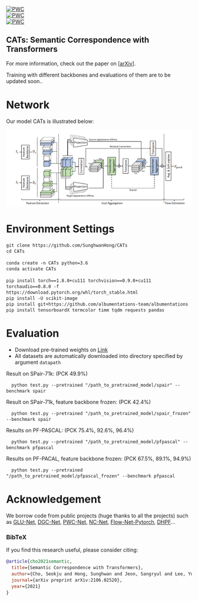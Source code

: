 [![PWC](https://img.shields.io/endpoint.svg?url=https://paperswithcode.com/badge/semantic-correspondence-with-transformers/semantic-correspondence-on-spair-71k)](https://paperswithcode.com/sota/semantic-correspondence-on-spair-71k?p=semantic-correspondence-with-transformers)<br>
[![PWC](https://img.shields.io/endpoint.svg?url=https://paperswithcode.com/badge/semantic-correspondence-with-transformers/semantic-correspondence-on-pf-pascal)](https://paperswithcode.com/sota/semantic-correspondence-on-pf-pascal?p=semantic-correspondence-with-transformers)<br>
[![PWC](https://img.shields.io/endpoint.svg?url=https://paperswithcode.com/badge/semantic-correspondence-with-transformers/semantic-correspondence-on-pf-willow)](https://paperswithcode.com/sota/semantic-correspondence-on-pf-willow?p=semantic-correspondence-with-transformers)

## CATs:  Semantic Correspondence  with Transformers
For more information, check out the paper on [[arXiv](https://arxiv.org/abs/2106.02520)].

Training with different backbones and evaluations of them are to be updated soon.. 


# Network

Our model CATs is illustrated below:

![alt text](/images/ARCH.png)

# Environment Settings
```
git clone https://github.com/SunghwanHong/CATs
cd CATs

conda create -n CATs python=3.6
conda activate CATs

pip install torch==1.8.0+cu111 torchvision==0.9.0+cu111 torchaudio==0.8.0 -f https://download.pytorch.org/whl/torch_stable.html
pip install -U scikit-image
pip install git+https://github.com/albumentations-team/albumentations
pip install tensorboardX termcolor timm tqdm requests pandas
```

# Evaluation
- Download pre-trained weights on [Link](https://drive.google.com/drive/folders/1ZcYW2_URo3EAGuPQ3f451bwIOKGotUA0?usp=sharing)
- All datasets are automatically downloaded into directory specified by argument `datapath`

Result on SPair-71k: (PCK 49.9%)

      python test.py --pretrained "/path_to_pretrained_model/spair" --benchmark spair

Result on SPair-71k, feature backbone frozen: (PCK 42.4%)

      python test.py --pretrained "/path_to_pretrained_model/spair_frozen" --benchmark spair

Results on PF-PASCAL: (PCK 75.4%, 92.6%, 96.4%)

      python test.py --pretrained "/path_to_pretrained_model/pfpascal" --benchmark pfpascal

Results on PF-PACAL, feature backbone frozen: (PCK 67.5%, 89.1%, 94.9%)

      python test.py --pretrained "/path_to_pretrained_model/pfpascal_frozen" --benchmark pfpascal
# Acknowledgement <a name="Acknowledgement"></a>

We borrow code from public projects (huge thanks to all the projects) such as [GLU-Net](https://github.com/PruneTruong/GLU-Net), [DGC-Net](https://github.com/AaltoVision/DGC-Net), [PWC-Net](https://github.com/NVlabs/PWC-Net), [NC-Net](https://github.com/ignacio-rocco/ncnet), [Flow-Net-Pytorch](https://github.com/ClementPinard/FlowNetPytorch), [DHPF](https://github.com/juhongm999/dhpf)...
### BibTeX
If you find this research useful, please consider citing:
````BibTeX
@article{cho2021semantic,
  title={Semantic Correspondence with Transformers},
  author={Cho, Seokju and Hong, Sunghwan and Jeon, Sangryul and Lee, Yunsung and Sohn, Kwanghoon and Kim, Seungryong},
  journal={arXiv preprint arXiv:2106.02520},
  year={2021}
}
````
